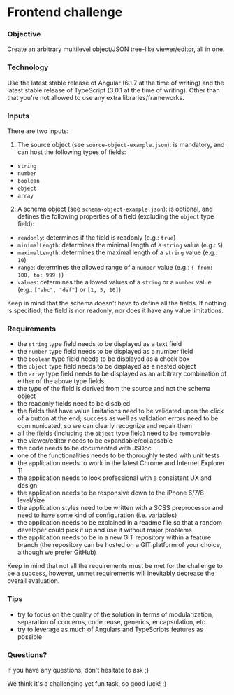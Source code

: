# Frontend challenge

### Objective

Create an arbitrary multilevel object/JSON tree-like viewer/editor, all in one.

### Technology

Use the latest stable release of Angular (6.1.7 at the time of writing) and the latest stable release of TypeScript (3.0.1 at the time of writing). Other than that you're not allowed to use any extra libraries/frameworks.

### Inputs

There are two inputs:

1. The source object (see `source-object-example.json`): is mandatory, and can host the following types of fields:

- `string`
- `number`
- `boolean`
- `object`
- `array`

2. A schema object (see `schema-object-example.json`): is optional, and defines the following properties of a field (excluding the `object` type field):

- `readonly`: determines if the field is readonly (e.g.: `true`)
- `minimalLength`: determines the minimal length of a `string` value (e.g.: `5`)
- `maximalLength`: determines the maximal length of a `string` value (e.g.: `10`)
- `range`: determines the allowed range of a `number` value (e.g.: `{ from: 100, to: 999 }`)
- `values`: determines the allowed values of a `string` or a `number` value (e.g.: `["abc", "def"]` or `[1, 5, 10]`)

Keep in mind that the schema doesn't have to define all the fields. If nothing is specified, the field is nor readonly, nor does it have any value limitations.

### Requirements

- the `string` type field needs to be displayed as a text field
- the `number` type field needs to be displayed as a number field
- the `boolean` type field needs to be displayed as a check box
- the `object` type field needs to be displayed as a nested object
- the `array` type field needs to be displayed as an arbitrary combination of either of the above type fields
- the type of the field is derived from the source and not the schema object
- the readonly fields need to be disabled
- the fields that have value limitations need to be validated upon the click of a button at the end; success as well as validation errors need to be communicated, so we can clearly recognize and repair them
- all the fields (including the `object` type field) need to be removable
- the viewer/editor needs to be expandable/collapsable
- the code needs to be documented with JSDoc
- one of the functionalities needs to be thoroughly tested with unit tests
- the application needs to work in the latest Chrome and Internet Explorer 11
- the application needs to look professional with a consistent UX and design
- the application needs to be responsive down to the iPhone 6/7/8 level/size
- the application styles need to be written with a SCSS preprocessor and need to have some kind of configuration (i.e. variables)
- the application needs to be explained in a readme file so that a random developer could pick it up and use it without major problems
- the application needs to be in a new GIT repository within a feature branch (the repository can be hosted on a GIT platform of your choice, although we prefer GitHub)

Keep in mind that not all the requirements must be met for the challenge to be a success, however, unmet requirements will inevitably decrease the overall evaluation.

### Tips

- try to focus on the quality of the solution in terms of modularization, separation of concerns, code reuse, generics, encapsulation, etc.
- try to leverage as much of Angulars and TypeScripts features as possible


### Questions?

If you have any questions, don't hesitate to ask ;)

We think it's a challenging yet fun task, so good luck! :)